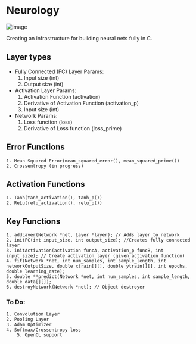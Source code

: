 # Neurology
![image](https://github.com/tqpatil/NeurologyNet/assets/34226808/55f60d17-4989-4929-b066-2075fced4b64)

Creating an infrastructure for building neural nets fully in C.
## Layer types
- Fully Connected (FC) Layer
	Params: 
	1. Input size (int)
	2. Output size (int)
- Activation Layer
	Params:
	1. Activation Function (activation)
	2. Derivative of Activation Function (activation_p)
	3. Input size (int)
- Network
	Params:
	1. Loss function (loss)
	2. Derivative of Loss function (loss_prime)
## Error Functions
	1. Mean Squared Error(mean_squared_error(), mean_squared_prime())
	2. Crossentropy (in progress)
## Activation Functions
	1. Tanh(tanh_activation(), tanh_p())
	2. ReLu(relu_activation(), relu_p())
## Key Functions
	1. addLayer(Network *net, Layer *layer); // Adds layer to network
	2. initFC(int input_size, int output_size); //Creates fully connected layer
	3. initActivation(activation funcA, activation_p funcB, int input_size); // Create activation layer (given activation function)
	4. fit(Network *net, int num_samples, int sample_length, int networkOutputSize, double xtrain[][], double ytrain[][], int epochs, double learning_rate);
	5. double **predict(Network *net, int num_samples, int sample_length, double data[][]);
	6. destroyNetwork(Network *net); // Object destroyer
### To Do:
	1. Convolution Layer
 	2. Pooling Layer
  	3. Adam Optimizer
   	4. Softmax/Crossentropy loss
    	5. OpenCL support
